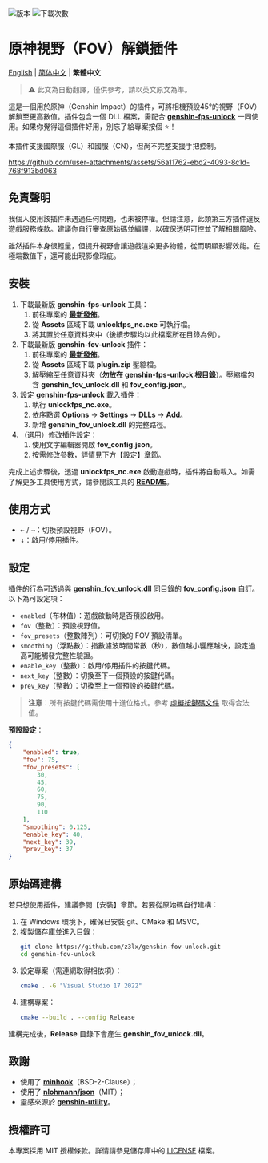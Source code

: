 ![版本](https://img.shields.io/badge/版本-5.6-brightgreen)
![下載次數](https://img.shields.io/github/downloads/z3lx/genshin-fov-unlock/total?label=下載次數)

# 原神視野（FOV）解鎖插件

[English](README.md) | [简体中文](README.zh-Hans.md) | **繁體中文**

> ⚠️ 此文為自動翻譯，僅供參考，請以英文原文為準。

這是一個用於原神（Genshin Impact）的插件，可將相機預設45°的視野（FOV）解鎖至更高數值。插件包含一個 DLL 檔案，需配合 [**genshin-fps-unlock**](https://github.com/34736384/genshin-fps-unlock) 一同使用。如果你覺得這個插件好用，別忘了給專案按個 ⭐！

本插件支援國際服（GL）和國服（CN），但尚不完整支援手把控制。

https://github.com/user-attachments/assets/56a11762-ebd2-4093-8c1d-768f913bd063

## 免責聲明

我個人使用該插件未遇過任何問題，也未被停權。但請注意，此類第三方插件違反遊戲服務條款。建議你自行審查原始碼並編譯，以確保透明可控並了解相關風險。

雖然插件本身很輕量，但提升視野會讓遊戲渲染更多物體，從而明顯影響效能。在極端數值下，還可能出現影像瑕疵。

## 安裝

1. 下載最新版 **genshin-fps-unlock** 工具：
   1. 前往專案的 [**最新發佈**](https://github.com/34736384/genshin-fps-unlock/releases/latest)。
   2. 從 **Assets** 區域下載 **unlockfps_nc.exe** 可執行檔。
   3. 將其置於任意資料夾中（後續步驟均以此檔案所在目錄為例）。
2. 下載最新版 **genshin-fov-unlock** 插件：
   1. 前往專案的 [**最新發佈**](https://github.com/z3lx/genshin-fov-unlock/releases/latest)。
   2. 從 **Assets** 區域下載 **plugin.zip** 壓縮檔。
   3. 解壓縮至任意資料夾（**勿放在 genshin-fps-unlock 根目錄**）。壓縮檔包含 **genshin_fov_unlock.dll** 和 **fov_config.json**。
3. 設定 **genshin-fps-unlock** 載入插件：
   1. 執行 **unlockfps_nc.exe**。
   2. 依序點選 **Options** → **Settings** → **DLLs** → **Add**。
   3. 新增 **genshin_fov_unlock.dll** 的完整路徑。
4. （選用）修改插件設定：
   1. 使用文字編輯器開啟 **fov_config.json**。
   2. 按需修改參數，詳情見下方【設定】章節。

完成上述步驟後，透過 **unlockfps_nc.exe** 啟動遊戲時，插件將自動載入。如需了解更多工具使用方式，請參閱該工具的 [**README**](https://github.com/34736384/genshin-fps-unlock/blob/netcore/README.md)。

## 使用方式

- <kbd>←</kbd> / <kbd>→</kbd>：切換預設視野（FOV）。
- <kbd>↓</kbd>：啟用/停用插件。

## 設定

插件的行為可透過與 **genshin_fov_unlock.dll** 同目錄的 **fov_config.json** 自訂。以下為可設定項：

- `enabled`（布林值）：遊戲啟動時是否預設啟用。
- `fov`（整數）：預設視野值。
- `fov_presets`（整數陣列）：可切換的 FOV 預設清單。
- `smoothing`（浮點數）：指數濾波時間常數（秒），數值越小響應越快，設定過高可能觸發完整性驗證。
- `enable_key`（整數）：啟用/停用插件的按鍵代碼。
- `next_key`（整數）：切換至下一個預設的按鍵代碼。
- `prev_key`（整數）：切換至上一個預設的按鍵代碼。

> **注意**：所有按鍵代碼需使用十進位格式。參考 [虛擬按鍵碼文件](https://learn.microsoft.com/zh-tw/windows/win32/inputdev/virtual-key-codes) 取得合法值。

**預設設定**：

```json
{
    "enabled": true,
    "fov": 75,
    "fov_presets": [
        30,
        45,
        60,
        75,
        90,
        110
    ],
    "smoothing": 0.125,
    "enable_key": 40,
    "next_key": 39,
    "prev_key": 37
}
```

## 原始碼建構

若只想使用插件，建議參閱【安裝】章節。若要從原始碼自行建構：

1. 在 Windows 環境下，確保已安裝 git、CMake 和 MSVC。
2. 複製儲存庫並進入目錄：
   ```bash
   git clone https://github.com/z3lx/genshin-fov-unlock.git
   cd genshin-fov-unlock
   ```
3. 設定專案（需連網取得相依項）：
   ```bash
   cmake . -G "Visual Studio 17 2022"
   ```
4. 建構專案：
   ```bash
   cmake --build . --config Release
   ```

建構完成後，**Release** 目錄下會產生 **genshin_fov_unlock.dll**。

## 致謝

* 使用了 [**minhook**](https://github.com/TsudaKageyu/minhook)（BSD-2-Clause）；
* 使用了 [**nlohmann/json**](https://github.com/nlohmann/json)（MIT）；
* 靈感來源於 [**genshin-utility**](https://github.com/lanylow/genshin-utility)。

## 授權許可

本專案採用 MIT 授權條款。詳情請參見儲存庫中的 [LICENSE](LICENSE) 檔案。
